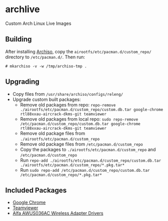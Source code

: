 # archlive

Custom Arch Linux Live Images

## Building

After installing [Archiso](https://wiki.archlinux.org/index.php/Archiso), copy the `airootfs/etc/pacman.d/custom_repo/` directory to `/etc/pacman.d/`.  Then run:

```
# mkarchiso -v -w /tmp/archiso-tmp .
```

## Upgrading

- Copy files from `/usr/share/archiso/configs/releng/`
- Upgrade custom built packages:
    - Remove old packages from repo: `repo-remove ./airootfs/etc/pacman.d/custom_repo/custom.db.tar google-chrome rtl88xxau-aircrack-dkms-git teamviewer`
    - Remove old packages from local repo: `sudo repo-remove /etc/pacman.d/custom_repo/custom.db.tar google-chrome rtl88xxau-aircrack-dkms-git teamviewer`
    - Remove old package files from `./airootfs/etc/pacman.d/custom_repo`
    - Remove old package files from `/etc/pacman.d/custom_repo`
    - Copy the packages to `./airootfs/etc/pacman.d/custom_repo` and `/etc/pacman.d/custom_repo`
    - Run `repo-add ./airootfs/etc/pacman.d/custom_repo/custom.db.tar ./airootfs/etc/pacman.d/custom_repo/*.pkg.tar*`
    - Run `sudo repo-add /etc/pacman.d/custom_repo/custom.db.tar /etc/pacman.d/custom_repo/*.pkg.tar*`

## Included Packages

- [Google Chrome](https://aur.archlinux.org/packages/google-chrome/)
- [Teamviewer](https://aur.archlinux.org/packages/teamviewer/)
- [Alfa AWUS036AC Wireless Adapter Drivers](https://aur.archlinux.org/packages/rtl88xxau-aircrack-dkms-git/)
